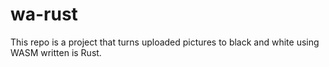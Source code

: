 # wa-rust

This repo is a project that turns uploaded pictures to black and white using WASM written is Rust.
